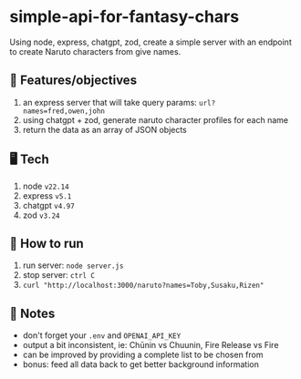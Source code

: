 # simple-api-for-fantasy-chars

Using node, express, chatgpt, zod, create a simple server with an endpoint to create Naruto characters from give names.

## 🏁 Features/objectives

1. an express server that will take query params: `url?names=fred,owen,john`
2. using chatgpt + zod, generate naruto character profiles for each name
3. return the data as an array of JSON objects

## 🖥️ Tech

1. node `v22.14`
2. express `v5.1`
3. chatgpt `v4.97`
4. zod `v3.24`

## 🚀 How to run

1. run server: `node server.js`
2. stop server: `ctrl C`
3. `curl "http://localhost:3000/naruto?names=Toby,Susaku,Rizen"`

## 📝 Notes

- don't forget your `.env` and `OPENAI_API_KEY`
- output a bit inconsistent, ie: Chūnin vs Chuunin, Fire Release vs Fire
- can be improved by providing a complete list to be chosen from
- bonus: feed all data back to get better background information
